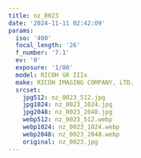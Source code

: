```yaml
---
title: nz_0023
date: '2024-11-11 02:42:09'
params:
  iso: '400'
  focal_length: '26'
  f_number: '7.1'
  ev: '0'
  exposure: '1/80'
  model: RICOH GR IIIx
  make: RICOH IMAGING COMPANY, LTD.
  srcset:
    jpg512: nz_0023_512.jpg
    jpg1024: nz_0023_1024.jpg
    jpg2048: nz_0023_2048.jpg
    webp512: nz_0023_512.webp
    webp1024: nz_0023_1024.webp
    webp2048: nz_0023_2048.webp
    original: nz_0023.jpg
---
```

